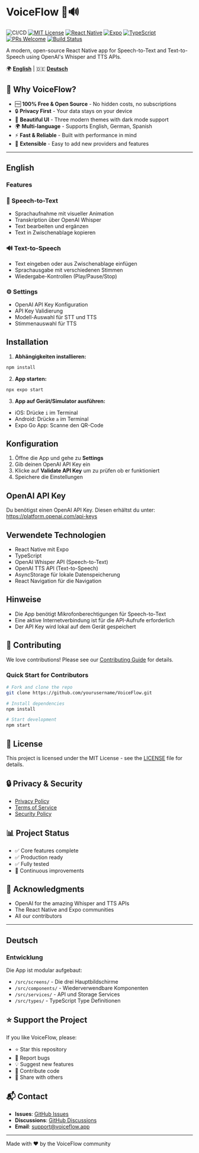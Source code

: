 # VoiceFlow 🎤🔊

![CI/CD](https://github.com/AndreasKalkusinski/VoiceFlow/actions/workflows/ci.yml/badge.svg)
[![MIT License](https://img.shields.io/badge/License-MIT-green.svg)](https://choosealicense.com/licenses/mit/)
[![React Native](https://img.shields.io/badge/React%20Native-0.79-blue.svg)](https://reactnative.dev/)
[![Expo](https://img.shields.io/badge/Expo-53-000.svg)](https://expo.dev/)
[![TypeScript](https://img.shields.io/badge/TypeScript-5.8-blue.svg)](https://www.typescriptlang.org/)
[![PRs Welcome](https://img.shields.io/badge/PRs-welcome-brightgreen.svg)](CONTRIBUTING.md)
[![Build Status](https://img.shields.io/github/actions/workflow/status/AndreasKalkusinski/VoiceFlow/ci.yml)](https://github.com/AndreasKalkusinski/VoiceFlow/actions)

A modern, open-source React Native app for Speech-to-Text and Text-to-Speech using OpenAI's Whisper and TTS APIs.

🌍 **[English](#english)** | 🇩🇪 **[Deutsch](#deutsch)**

## 🌟 Why VoiceFlow?

- 🆓 **100% Free & Open Source** - No hidden costs, no subscriptions
- 🔒 **Privacy First** - Your data stays on your device
- 🎨 **Beautiful UI** - Three modern themes with dark mode support
- 🌍 **Multi-language** - Supports English, German, Spanish
- ⚡ **Fast & Reliable** - Built with performance in mind
- 🧩 **Extensible** - Easy to add new providers and features

---

## English

### Features

### 🎤 Speech-to-Text

- Sprachaufnahme mit visueller Animation
- Transkription über OpenAI Whisper
- Text bearbeiten und ergänzen
- Text in Zwischenablage kopieren

### 🔊 Text-to-Speech

- Text eingeben oder aus Zwischenablage einfügen
- Sprachausgabe mit verschiedenen Stimmen
- Wiedergabe-Kontrollen (Play/Pause/Stop)

### ⚙️ Settings

- OpenAI API Key Konfiguration
- API Key Validierung
- Modell-Auswahl für STT und TTS
- Stimmenauswahl für TTS

## Installation

1. **Abhängigkeiten installieren:**

```bash
npm install
```

2. **App starten:**

```bash
npx expo start
```

3. **App auf Gerät/Simulator ausführen:**

- iOS: Drücke `i` im Terminal
- Android: Drücke `a` im Terminal
- Expo Go App: Scanne den QR-Code

## Konfiguration

1. Öffne die App und gehe zu **Settings**
2. Gib deinen OpenAI API Key ein
3. Klicke auf **Validate API Key** um zu prüfen ob er funktioniert
4. Speichere die Einstellungen

## OpenAI API Key

Du benötigst einen OpenAI API Key. Diesen erhältst du unter:
https://platform.openai.com/api-keys

## Verwendete Technologien

- React Native mit Expo
- TypeScript
- OpenAI Whisper API (Speech-to-Text)
- OpenAI TTS API (Text-to-Speech)
- AsyncStorage für lokale Datenspeicherung
- React Navigation für die Navigation

## Hinweise

- Die App benötigt Mikrofonberechtigungen für Speech-to-Text
- Eine aktive Internetverbindung ist für die API-Aufrufe erforderlich
- Der API Key wird lokal auf dem Gerät gespeichert

## 🤝 Contributing

We love contributions! Please see our [Contributing Guide](CONTRIBUTING.md) for details.

### Quick Start for Contributors

```bash
# Fork and clone the repo
git clone https://github.com/yourusername/VoiceFlow.git

# Install dependencies
npm install

# Start development
npm start
```

## 📜 License

This project is licensed under the MIT License - see the [LICENSE](LICENSE) file for details.

## 🔒 Privacy & Security

- [Privacy Policy](PRIVACY.md)
- [Terms of Service](TERMS.md)
- [Security Policy](SECURITY.md)

## 📊 Project Status

- ✅ Core features complete
- ✅ Production ready
- ✅ Fully tested
- 🚧 Continuous improvements

## 🙏 Acknowledgments

- OpenAI for the amazing Whisper and TTS APIs
- The React Native and Expo communities
- All our contributors

---

## Deutsch

### Entwicklung

Die App ist modular aufgebaut:

- `/src/screens/` - Die drei Hauptbildschirme
- `/src/components/` - Wiederverwendbare Komponenten
- `/src/services/` - API und Storage Services
- `/src/types/` - TypeScript Type Definitionen

## ⭐ Support the Project

If you like VoiceFlow, please:

- ⭐ Star this repository
- 🐛 Report bugs
- 💡 Suggest new features
- 🤝 Contribute code
- 📣 Share with others

## 📬 Contact

- **Issues**: [GitHub Issues](https://github.com/yourusername/VoiceFlow/issues)
- **Discussions**: [GitHub Discussions](https://github.com/yourusername/VoiceFlow/discussions)
- **Email**: support@voiceflow.app

---

Made with ❤️ by the VoiceFlow community
